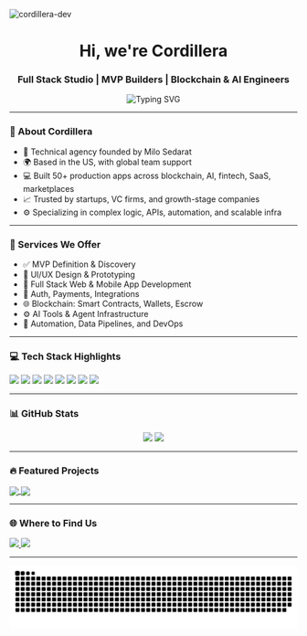 <p align="left">
  <img src="https://komarev.com/ghpvc/?username=cordillera-dev&label=Profile%20views&color=0e75b6&style=flat" alt="cordillera-dev" />
</p>

<h1 align="center">Hi, we're Cordillera</h1>
<h3 align="center">Full Stack Studio | MVP Builders | Blockchain & AI Engineers</h3>

<p align="center">
  <img src="https://readme-typing-svg.demolab.com?font=Fira+Code&duration=2000&pause=1000&center=true&vCenter=true&width=700&lines=Building+real+products+at+startup+speed.;Smart+Contracts%2C+Web3%2C+AI%2C+SaaS%2C+Infra+%2B+More.;From+idea+to+MVP%2C+we+do+it+all." alt="Typing SVG" />
</p>

---

### 🚀 About Cordillera

- 🧠 Technical agency founded by Milo Sedarat
- 🌍 Based in the US, with global team support
- 💻 Built 50+ production apps across blockchain, AI, fintech, SaaS, marketplaces
- 📈 Trusted by startups, VC firms, and growth-stage companies
- ⚙️ Specializing in complex logic, APIs, automation, and scalable infra

---

### 🧩 Services We Offer

- ✅ MVP Definition & Discovery
- 🎨 UI/UX Design & Prototyping
- 🧱 Full Stack Web & Mobile App Development
- 🔐 Auth, Payments, Integrations
- 🌐 Blockchain: Smart Contracts, Wallets, Escrow
- ⚙️ AI Tools & Agent Infrastructure
- 🧪 Automation, Data Pipelines, and DevOps

---

### 💻 Tech Stack Highlights

<p align="left">
  <img src="https://img.shields.io/badge/-Next.js-black?style=for-the-badge&logo=next.js" />
  <img src="https://img.shields.io/badge/-React-61DAFB?style=for-the-badge&logo=react&logoColor=black" />
  <img src="https://img.shields.io/badge/-TypeScript-3178C6?style=for-the-badge&logo=typescript" />
  <img src="https://img.shields.io/badge/-Node.js-339933?style=for-the-badge&logo=node.js&logoColor=white" />
  <img src="https://img.shields.io/badge/-Docker-2496ED?style=for-the-badge&logo=docker&logoColor=white" />
  <img src="https://img.shields.io/badge/-Solidity-363636?style=for-the-badge&logo=solidity" />
  <img src="https://img.shields.io/badge/-OpenAI-412991?style=for-the-badge&logo=openai" />
  <img src="https://img.shields.io/badge/-Stellar-7D00FF?style=for-the-badge&logo=stellar" />
</p>

---

### 📊 GitHub Stats

<p align="center">
  <img src="https://github-readme-stats.vercel.app/api?username=cordillera-dev&show_icons=true&theme=tokyonight" width="400"/>
  <img src="https://github-readme-streak-stats.herokuapp.com?user=cordillera-dev&theme=tokyonight&hide_border=true" width="400"/>
</p>

---

### 🔥 Featured Projects

<a href="https://github.com/cordillera-dev/lockup-soroban-escrow">
  <img align="center" src="https://github-readme-stats.vercel.app/api/pin/?username=cordillera-dev&repo=lockup-soroban-escrow&theme=gruvbox" />
</a>
<a href="https://github.com/cordillera-dev/nexus-crypto-ecosystem">
  <img align="center" src="https://github-readme-stats.vercel.app/api/pin/?username=cordillera-dev&repo=nexus-crypto-ecosystem&theme=gruvbox" />
</a>

---

### 🌐 Where to Find Us

<p align="left">
  <a href="https://www.cordillera.dev" target="_blank">
    <img src="https://img.shields.io/badge/Visit-cordillera.dev-blueviolet?style=for-the-badge" />
  </a>
  <a href="mailto:milo@cordillera.dev">
    <img src="https://img.shields.io/badge/Email-milo@cordillera.dev-red?style=for-the-badge&logo=gmail&logoColor=white" />
  </a>
</p>

---

<p align="center">
  <img src="https://raw.githubusercontent.com/Platane/snk/output/github-contribution-grid-snake.svg" alt="snake animation" />
</p>
